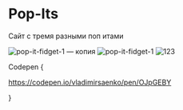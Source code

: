 # Pop-Its

Сайт с тремя разными поп итами 

![pop-it-fidget-1 — копия](https://user-images.githubusercontent.com/56477695/122687635-2ff05c80-d220-11eb-9a57-4a649c6d3114.jpg)
![pop-it-fidget-1](https://user-images.githubusercontent.com/56477695/122687641-341c7a00-d220-11eb-8abb-e270bb9f2d51.jpg)
![123](https://user-images.githubusercontent.com/56477695/122687886-96c24580-d221-11eb-9b0d-9f4deac3d3be.png)

Codepen {

https://codepen.io/vladimirsaenko/pen/OJpGEBY

}
